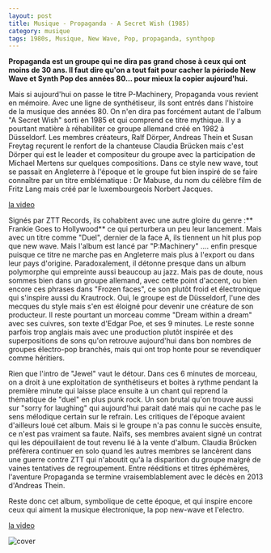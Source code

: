 ```yaml
---
layout: post
title: Musique - Propaganda - A Secret Wish (1985)
category: musique
tags: 1980s, Musique, New Wave, Pop, propaganda, synthpop
---
```

**Propaganda est un groupe qui ne dira pas grand chose à ceux qui ont moins de 30 ans. Il faut dire qu'on a tout fait pour cacher la période New Wave et Synth Pop des années 80... pour mieux la copier aujourd'hui.**

Mais si aujourd'hui on passe le titre P-Machinery, Propaganda vous revient en mémoire. Avec une ligne de synthétiseur, ils sont entrés dans l'histoire de la musique des années 80. On n'en dira pas forcément autant de l'album "A Secret Wish" sorti en 1985 et qui comprend ce titre mythique. Il y a pourtant matière à réhabiliter ce groupe allemand créé en 1982 à Düsseldorf. Les membres créateurs, Ralf Dörper, Andreas Thein et Susan Freytag reçurent le renfort de la chanteuse Claudia Brücken mais c'est Dörper qui est le leader et compositeur du groupe avec la participation de Michael Mertens sur quelques compositions. Dans ce style new wave, tout se passait en Angleterre à l'époque et le groupe fut bien inspiré de se faire connaître par un titre emblématique : Dr Mabuse, du nom du célèbre film de Fritz Lang mais créé par le luxembourgeois Norbert Jacques.

[la video](https://www.youtube.com/watch?v=660ZCEhvbnw)

Signés par ZTT Records, ils cohabitent avec une autre gloire du genre :** Frankie Goes to Hollywood** ce qui perturbera un peu leur lancement. Mais avec un titre comme "Duel", dernier de la face A, ils tiennent un hit plus pop que new wave. Mais l'album est lancé par "P:Machinery" .... enfin presque puisque ce titre ne marche pas en Angleterre mais plus à l'export ou dans leur pays d'origine. Paradoxalement, il détonne presque dans un album polymorphe qui empreinte aussi beaucoup au jazz. Mais pas de doute, nous sommes bien dans un groupe allemand, avec cette point d'accent, ou bien encore ces phrases dans "Frozen faces", ce son plutôt froid et électronique qui s'inspire aussi du Krautrock. Oui, le groupe est de Düsseldorf, l'une des mecques du style mais s'en est éloigné pour devenir une créature de son producteur. Il reste pourtant un morceau comme "Dream within a dream" avec ses cuivres, son texte d'Edgar Poe, et ses 9 minutes. Le reste sonne parfois trop anglais mais avec une production plutôt inspirée et des superpositions de sons qu'on retrouve aujourd'hui dans bon nombres de groupes électro-pop branchés, mais qui ont trop honte pour se revendiquer comme héritiers.

Rien que l'intro de "Jewel" vaut le détour. Dans ces 6 minutes de morceau, on a droit à une exploitation de synthétiseurs et boites à rythme pendant la première minute qui laisse place ensuite à un chant qui reprend la thématique de "duel" en plus punk rock. Un son brutal qu'on trouve aussi sur "sorry for laughing" qui aujourd'hui parait daté mais qui ne cache pas le sens mélodique certain sur le refrain. Les critiques de l'époque avaient d'ailleurs loué cet album. Mais si le groupe n'a pas connu le succès ensuite, ce n'est pas vraiment sa faute. Naïfs, ses membres avaient signé un contrat qui les dépouillaient de tout revenu lié à la vente d'album. Claudia Brûcken préfèrera continuer en solo quand les autres membres se lancèrent dans une guerre contre ZTT qui n'aboutit qu'à la disparition du groupe malgré de vaines tentatives de regroupement. Entre rééditions et titres éphémères, l'aventure Propaganda se termine vraisemblablement avec le décès en 2013 d'Andreas Thein.

Reste donc cet album, symbolique de cette époque, et qui inspire encore ceux qui aiment la musique électronique, la pop new-wave et l'electro.

[la video](https://www.youtube.com/watch?v=rFCEii1yIls)

![cover](https://cheziceman.files.wordpress.com/2017/04/secret_wish.jpg)
